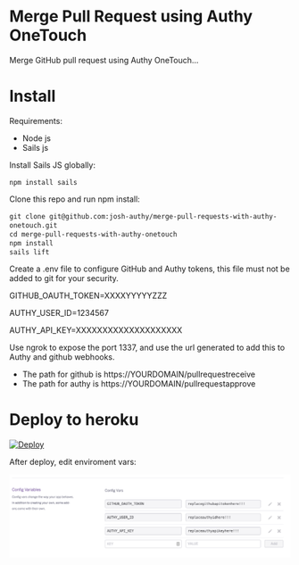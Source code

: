 Merge Pull Request using Authy OneTouch
==============


Merge GitHub pull request using Authy OneTouch...

# Install

Requirements:
 - Node js
 - Sails js

Install Sails JS globally:

```
npm install sails
```

Clone this repo and run npm install:
```
git clone git@github.com:josh-authy/merge-pull-requests-with-authy-onetouch.git
cd merge-pull-requests-with-authy-onetouch
npm install
sails lift
```

Create a .env file to configure GitHub and Authy tokens, this file must not be added to git for your security.

GITHUB_OAUTH_TOKEN=XXXXYYYYYZZZ

AUTHY_USER_ID=1234567

AUTHY_API_KEY=XXXXXXXXXXXXXXXXXXXX

Use ngrok to expose the port 1337, and use the url generated to add this to Authy and github webhooks.

 - The path for github is https://YOURDOMAIN/pullrequestreceive
 - The path for authy is https://YOURDOMAIN/pullrequestapprove


# Deploy to heroku
[![Deploy](https://www.herokucdn.com/deploy/button.svg)](https://heroku.com/deploy)


After deploy, edit enviroment vars:

![Alt text](assets/images/env.png?raw=true "Env Vars")
